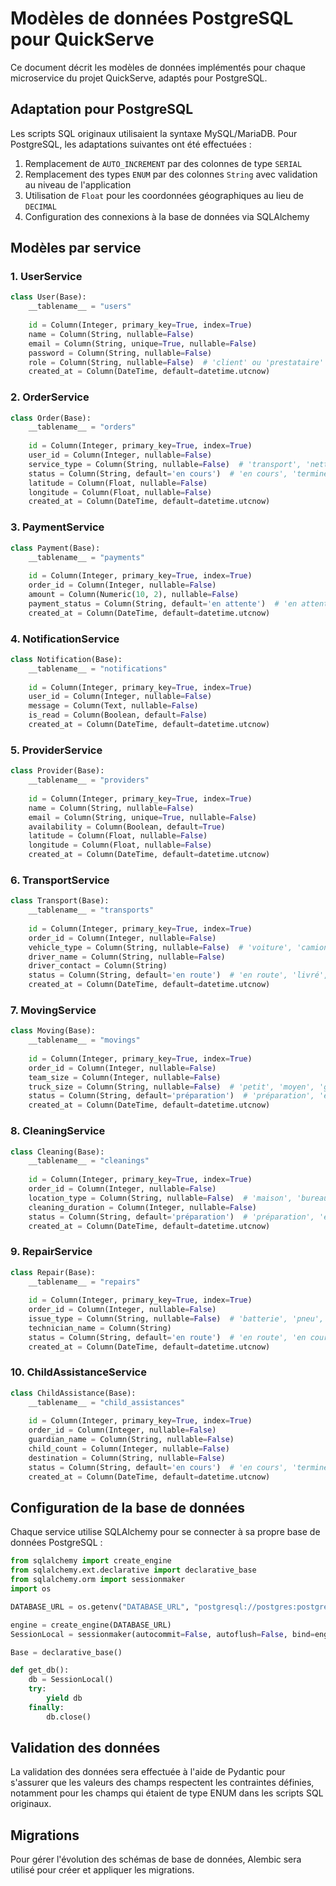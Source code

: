 # Modèles de données PostgreSQL pour QuickServe

Ce document décrit les modèles de données implémentés pour chaque microservice du projet QuickServe, adaptés pour PostgreSQL.

## Adaptation pour PostgreSQL

Les scripts SQL originaux utilisaient la syntaxe MySQL/MariaDB. Pour PostgreSQL, les adaptations suivantes ont été effectuées :

1. Remplacement de `AUTO_INCREMENT` par des colonnes de type `SERIAL`
2. Remplacement des types `ENUM` par des colonnes `String` avec validation au niveau de l'application
3. Utilisation de `Float` pour les coordonnées géographiques au lieu de `DECIMAL`
4. Configuration des connexions à la base de données via SQLAlchemy

## Modèles par service

### 1. UserService

```python
class User(Base):
    __tablename__ = "users"
    
    id = Column(Integer, primary_key=True, index=True)
    name = Column(String, nullable=False)
    email = Column(String, unique=True, nullable=False)
    password = Column(String, nullable=False)
    role = Column(String, nullable=False)  # 'client' ou 'prestataire'
    created_at = Column(DateTime, default=datetime.utcnow)
```

### 2. OrderService

```python
class Order(Base):
    __tablename__ = "orders"
    
    id = Column(Integer, primary_key=True, index=True)
    user_id = Column(Integer, nullable=False)
    service_type = Column(String, nullable=False)  # 'transport', 'nettoyage', 'dépannage', 'garde enfant', 'déménagement'
    status = Column(String, default='en cours')  # 'en cours', 'terminé', 'annulé'
    latitude = Column(Float, nullable=False)
    longitude = Column(Float, nullable=False)
    created_at = Column(DateTime, default=datetime.utcnow)
```

### 3. PaymentService

```python
class Payment(Base):
    __tablename__ = "payments"
    
    id = Column(Integer, primary_key=True, index=True)
    order_id = Column(Integer, nullable=False)
    amount = Column(Numeric(10, 2), nullable=False)
    payment_status = Column(String, default='en attente')  # 'en attente', 'validé', 'échoué'
    created_at = Column(DateTime, default=datetime.utcnow)
```

### 4. NotificationService

```python
class Notification(Base):
    __tablename__ = "notifications"
    
    id = Column(Integer, primary_key=True, index=True)
    user_id = Column(Integer, nullable=False)
    message = Column(Text, nullable=False)
    is_read = Column(Boolean, default=False)
    created_at = Column(DateTime, default=datetime.utcnow)
```

### 5. ProviderService

```python
class Provider(Base):
    __tablename__ = "providers"
    
    id = Column(Integer, primary_key=True, index=True)
    name = Column(String, nullable=False)
    email = Column(String, unique=True, nullable=False)
    availability = Column(Boolean, default=True)
    latitude = Column(Float, nullable=False)
    longitude = Column(Float, nullable=False)
    created_at = Column(DateTime, default=datetime.utcnow)
```

### 6. TransportService

```python
class Transport(Base):
    __tablename__ = "transports"
    
    id = Column(Integer, primary_key=True, index=True)
    order_id = Column(Integer, nullable=False)
    vehicle_type = Column(String, nullable=False)  # 'voiture', 'camion', 'moto'
    driver_name = Column(String, nullable=False)
    driver_contact = Column(String)
    status = Column(String, default='en route')  # 'en route', 'livré', 'annulé'
    created_at = Column(DateTime, default=datetime.utcnow)
```

### 7. MovingService

```python
class Moving(Base):
    __tablename__ = "movings"
    
    id = Column(Integer, primary_key=True, index=True)
    order_id = Column(Integer, nullable=False)
    team_size = Column(Integer, nullable=False)
    truck_size = Column(String, nullable=False)  # 'petit', 'moyen', 'grand'
    status = Column(String, default='préparation')  # 'préparation', 'en cours', 'terminé', 'annulé'
    created_at = Column(DateTime, default=datetime.utcnow)
```

### 8. CleaningService

```python
class Cleaning(Base):
    __tablename__ = "cleanings"
    
    id = Column(Integer, primary_key=True, index=True)
    order_id = Column(Integer, nullable=False)
    location_type = Column(String, nullable=False)  # 'maison', 'bureau', 'véhicule'
    cleaning_duration = Column(Integer, nullable=False)
    status = Column(String, default='préparation')  # 'préparation', 'en cours', 'terminé', 'annulé'
    created_at = Column(DateTime, default=datetime.utcnow)
```

### 9. RepairService

```python
class Repair(Base):
    __tablename__ = "repairs"
    
    id = Column(Integer, primary_key=True, index=True)
    order_id = Column(Integer, nullable=False)
    issue_type = Column(String, nullable=False)  # 'batterie', 'pneu', 'moteur', 'autre'
    technician_name = Column(String)
    status = Column(String, default='en route')  # 'en route', 'en cours', 'terminé', 'annulé'
    created_at = Column(DateTime, default=datetime.utcnow)
```

### 10. ChildAssistanceService

```python
class ChildAssistance(Base):
    __tablename__ = "child_assistances"
    
    id = Column(Integer, primary_key=True, index=True)
    order_id = Column(Integer, nullable=False)
    guardian_name = Column(String, nullable=False)
    child_count = Column(Integer, nullable=False)
    destination = Column(String, nullable=False)
    status = Column(String, default='en cours')  # 'en cours', 'terminé', 'annulé'
    created_at = Column(DateTime, default=datetime.utcnow)
```

## Configuration de la base de données

Chaque service utilise SQLAlchemy pour se connecter à sa propre base de données PostgreSQL :

```python
from sqlalchemy import create_engine
from sqlalchemy.ext.declarative import declarative_base
from sqlalchemy.orm import sessionmaker
import os

DATABASE_URL = os.getenv("DATABASE_URL", "postgresql://postgres:postgres@service_db:5432/service_name")

engine = create_engine(DATABASE_URL)
SessionLocal = sessionmaker(autocommit=False, autoflush=False, bind=engine)

Base = declarative_base()

def get_db():
    db = SessionLocal()
    try:
        yield db
    finally:
        db.close()
```

## Validation des données

La validation des données sera effectuée à l'aide de Pydantic pour s'assurer que les valeurs des champs respectent les contraintes définies, notamment pour les champs qui étaient de type ENUM dans les scripts SQL originaux.

## Migrations

Pour gérer l'évolution des schémas de base de données, Alembic sera utilisé pour créer et appliquer les migrations.
